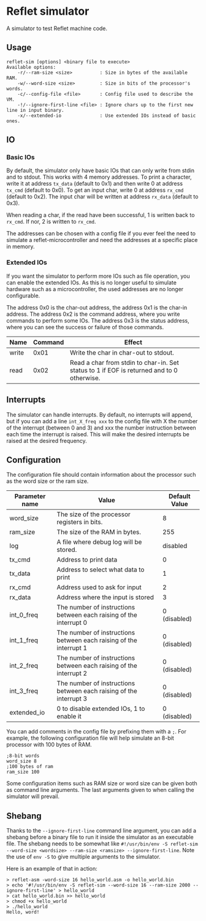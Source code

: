# Reflet simulator
A simulator to test Reflet machine code. 

## Usage
```
reflet-sim [options] <binary file to execute>
Available options:
    -r/--ram-size <size>          : Size in bytes of the available RAM.
    -w/--word-size <size>         : Size in bits of the processor's words.
    -c/--config-file <file>       : Config file used to describe the VM.
    -!/--ignore-first-line <file> : Ignore chars up to the first new line in input binary.
    -x/--extended-io              : Use extended IOs instead of basic ones.
```


## IO

### Basic IOs
By default, the simulator only have basic IOs that can only write from stdin and to stdout. This works with 4 memory addresses. To print a character, write it at address `tx_data` (default to 0x1) and then write 0 at address `tx_cmd` (default to 0x0). To get an input char, write 0 at address `rx_cmd` (default to 0x2). The input char will be written at address `rx_data` (default to 0x3).

When reading a char, if the read have been successful, 1 is written back to `rx_cmd`. If nor, 2 is written to `rx_cmd`.

The addresses can be chosen with a config file if you ever feel the need to simulate a reflet-microcontroller and need the addresses at a specific place in memory.

### Extended IOs
If you want the simulator to perform more IOs such as file operation, you can enable the extended IOs. As this is no longer useful to simulate hardware such as a microcontroller, the used addresses are no longer configurable.

The address 0x0 is the char-out address, the address 0x1 is the char-in address. The address 0x2 is the command address, where you write commands to perform some IOs. The address 0x3 is the status address, where you can see the success or failure of those commands.

|Name|Command|Effect|
|-|-|-|
|write|0x01|Write the char in char-out to stdout.|
|read|0x02|Read a char from stdin to char-in. Set status to 1 if EOF is returned and to 0 otherwise.|

## Interrupts
The simulator can handle interrupts. By default, no interrupts will append, but if you can add a line `int_X_freq xxx` to the config file with X the number of the interrupt (between 0 and 3) and xxx the number instruction between each time the interrupt is raised. This will make the desired interrupts be raised at the desired frequency.

## Configuration
The configuration file should contain information about the processor such as the word size or the ram size.

|Parameter name|Value|Default Value|
|--------------|-----|-------------|
|word\_size    |The size of the processor registers in bits.| 8 |
|ram\_size     |The size of the RAM in bytes.| 255 |
|log           |A file where debug log will be stored.| disabled |
|tx\_cmd       |Address to print data | 0 |
|tx\_data      |Address to select what data to print | 1 |
|rx\_cmd       |Address used to ask for input | 2 |
|rx\_data      |Address where the input is stored | 3 |
|int\_0\_freq  |The number of instructions between each raising of the interrupt 0 | 0 (disabled) |   
|int\_1\_freq  |The number of instructions between each raising of the interrupt 1 | 0 (disabled) |   
|int\_2\_freq  |The number of instructions between each raising of the interrupt 2 | 0 (disabled) |   
|int\_3\_freq  |The number of instructions between each raising of the interrupt 3 | 0 (disabled) |   
|extended\_io  |0 to disable extended IOs, 1 to enable it | 0 (disabled) |   

You can add comments in the config file by prefixing them with a `;`.
For example, the following configuration file will help simulate an 8-bit processor with 100 bytes of RAM.
```
;8-bit words
word_size 8
;100 bytes of ram
ram_size 100
```

Some configuration items such as RAM size or word size can be given both as command line arguments. The last arguments given to when calling the simulator will prevail.

## Shebang

Thanks to the `--ignore-first-line` command line argument, you can add a shebang before a binary file to run it inside the simulator as an executable file. The shebang needs to be somewhat like `#!/usr/bin/env -S reflet-sim --word-size <wordsize> --ram-size <ramsize> --ignore-first-line`. Note the use of `env -S` to give multiple arguments to the simulator.

Here is an example of that in action:

```
> reflet-asm -word-size 16 hello_world.asm -o hello_world.bin
> echo '#!/usr/bin/env -S reflet-sim --word-size 16 --ram-size 2000 --ignore-first-line' > hello_world
> cat hello_world.bin >> hello_world
> chmod +x hello_world 
> ./hello_world 
Hello, word!
```

